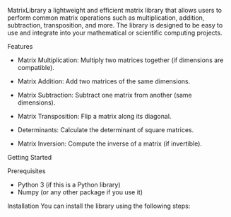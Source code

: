 


MatrixLibrary a lightweight and efficient matrix library that allows users to perform common matrix operations such as multiplication, addition, subtraction, transposition, and more. The library is designed to be easy to use and integrate into your mathematical or scientific computing projects.

 Features
- Matrix Multiplication: Multiply two matrices together (if dimensions are compatible).

- Matrix Addition: Add two matrices of the same dimensions.

- Matrix Subtraction: Subtract one matrix from another (same dimensions).

- Matrix Transposition: Flip a matrix along its diagonal.

- Determinants: Calculate the determinant of square matrices.

- Matrix Inversion: Compute the inverse of a matrix (if invertible).

Getting Started

Prerequisites
- Python 3 (if this is a Python library)
- Numpy (or any other package if you use it)

 Installation
You can install the library using the following steps:

